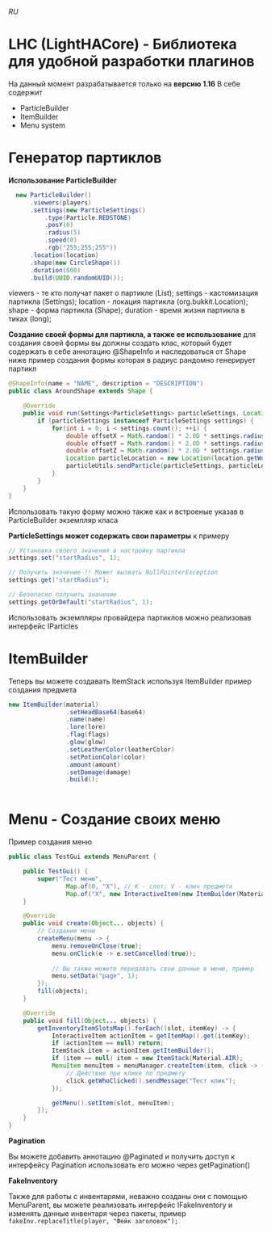 *RU*

# LHC (LightHACore) - Библиотека для удобной разработки плагинов
  На данный момент разрабатывается только на **версию 1.16**
  В себе содержит

- ParticleBuilder
- ItemBuilder
- Menu system

# Генератор партиклов
   **Использование ParticleBuilder**
  
```java
  new ParticleBuilder()
      .viewers(players)
      .settings(new ParticleSettings()
          .type(Particle.REDSTONE)
          .posY(0)
          .radius(5)
          .speed(0)
          .rgb("255;255;255"))
      .location(location)
      .shape(new CircleShape())
      .duration(600)
      .build(UUID.randomUUID());
```
viewers - те кто получат пакет о партикле (List<Player>);
settings - кастомизация партикла (Settings<ParticleSettings>);
location - локация партикла (org.bukkit.Location);
shape - форма партикла (Shape);
duration - время жизни партикла в тиках (long);

**Создание своей формы для партикла, а также ее использование**
для создания своей формы вы должны создать клас, который будет содержать в себе аннотацию @ShapeInfo и наследоваться от Shape
ниже пример создания формы которая в радиус рандомно генерирует партикл
```java
@ShapeInfo(name = "NAME", description = "DESCRIPTION")
public class AroundShape extends Shape {

    @Override
    public void run(Settings<ParticleSettings> particleSettings, Location location, List<Player> viewers) {
        if (particleSettings instanceof ParticleSettings settings) {
            for(int i = 0; i < settings.count(); ++i) {
                double offsetX = Math.random() * 2.0D * settings.radius() - settings.radius();
                double offsetY = Math.random() * 2.0D * settings.radius() - settings.radius();
                double offsetZ = Math.random() * 2.0D * settings.radius() - settings.radius();
                Location particleLocation = new Location(location.getWorld(), location.getX() + offsetX, location.getY() + offsetY, location.getZ() + offsetZ);
                particleUtils.sendParticle(particleSettings, particleLocation, viewers, 0, 0, 0);
            }
        }
    }
}
```
Использовать такую форму можно также как и встроеные указав в ParticleBuilder экземпляр класа

**ParticleSettings
может содержать свои параметры**
к примеру

```java
// Установка своего значения в настройку партикла
settings.set("startRadius", 1);

// Получить значение !! Может вызвать NullPointerException
settings.get("startRadius");

// Безопасно получить значение
settings.getOrDefault("startRadius", 1);
```

Использовать экземпляры провайдера партиклов можно реализовав интерфейс IParticles


# ItemBuilder

Теперь вы можете создавать ItemStack используя ItemBuilder
пример создания предмета
```java
new ItemBuilder(material)
                .setHeadBase64(base64)
                .name(name)
                .lore(lore)
                .flag(flags)
                .glow(glow)
                .setLeatherColor(leatherColor)
                .setPotionColor(color)
                .amount(amount)
                .setDamage(damage)
                .build();
                
```

# Menu - Создание своих меню

Пример создания меню

```java
public class TestGui extends MenuParent {

    public TestGui() {
        super("Тест меню", 
                Map.of(0, "X"), // K - слот; V - ключ предмета
                Map.of("X", new InteractiveItem(new ItemBuilder(Material.STONE).build()))); // K - ключ предмета; V InteractiveItem
    }

    @Override
    public void create(Object... objects) {
        // Создание меню
        createMenu(menu -> { 
            menu.removeOnClose(true);
            menu.onClick(e -> e.setCancelled(true));
            
            // Вы также можете передавать свои данные в меню, пример
            menu.setData("page", 1);
        });
        fill(objects);
    }

    @Override
    public void fill(Object... objects) {
        getInventoryItemSlotsMap().forEach((slot, itemKey) -> {
            InteractiveItem actionItem = getItemMap().get(itemKey);
            if (actionItem == null) return;
            ItemStack item = actionItem.getItemBuilder();
            if (item == null) item = new ItemStack(Material.AIR);
            MenuItem menuItem = menuManager.createItem(item, click -> {
                // Действие при клике по предмету
                click.getWhoClicked().sendMessage("Тест клик");
            });

            getMenu().setItem(slot, menuItem);
        });
    }
}
```

**Pagination**

Вы можете добавить аннотацию @Paginated и получить доступ к интерфейсу Pagination
использовать его можно через getPagination()

**FakeInventory**

Также для работы с инвентарями, неважно созданы они с помощью MenuParent, вы можете реализовать интерфейс IFakeInventory
и изменять данные инвентаря через пакеты, пример
```fakeInv.replaceTitle(player, "Фейк заголовок");```

